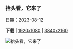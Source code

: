### 抬头看，它来了

日期：2023-08-12

**下载**  |  [1920x1080](https://cn.bing.com/th?id=OHR.PerseidsOregon_ZH-CN9427980491_1920x1080.jpg)  |  [3840x2160](https://cn.bing.com/th?id=OHR.PerseidsOregon_ZH-CN9427980491_UHD.jpg)

![抬头看，它来了](https://cn.bing.com/th?id=OHR.PerseidsOregon_ZH-CN9427980491_1920x1080.jpg "英仙座流星雨，白杨木峡谷州立公园，俄勒冈州，美国 (© Joshua Meador/Tandem Stills + Motion)")

